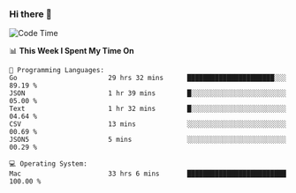 ### Hi there 👋

<!--
**CrazyCollin/crazycollin** is a ✨ _special_ ✨ repository because its `README.md` (this file) appears on your GitHub profile.

Here are some ideas to get you started:

- 🔭 I’m currently working on ...
- 🌱 I’m currently learning ...
- 👯 I’m looking to collaborate on ...
- 🤔 I’m looking for help with ...
- 💬 Ask me about ...
- 📫 How to reach me: ...
- 😄 Pronouns: ...
- ⚡ Fun fact: ...
-->

<!--START_SECTION:waka-->
![Code Time](http://img.shields.io/badge/Code%20Time-5%2C348%20hrs%2059%20mins-blue)

📊 **This Week I Spent My Time On** 

```text
💬 Programming Languages: 
Go                       29 hrs 32 mins      ██████████████████████░░░   89.19 % 
JSON                     1 hr 39 mins        █░░░░░░░░░░░░░░░░░░░░░░░░   05.00 % 
Text                     1 hr 32 mins        █░░░░░░░░░░░░░░░░░░░░░░░░   04.64 % 
CSV                      13 mins             ░░░░░░░░░░░░░░░░░░░░░░░░░   00.69 % 
JSON5                    5 mins              ░░░░░░░░░░░░░░░░░░░░░░░░░   00.29 % 

💻 Operating System: 
Mac                      33 hrs 6 mins       █████████████████████████   100.00 % 
```


<!--END_SECTION:waka-->
